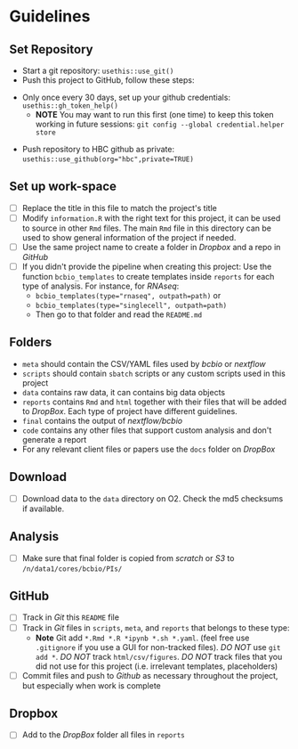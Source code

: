 # Guidelines

## Set Repository

- Start a git repository: `usethis::use_git()`
- Push this project to GitHub, follow these steps:

* Only once every 30 days, set up your github credentials: `usethis::gh_token_help()`
  * **NOTE** You may want to run this first (one time) to keep this token working in future sessions: `git config --global credential.helper store`
  
- Push repository to HBC github as private: `usethis::use_github(org="hbc",private=TRUE)`

## Set up work-space

-   [ ] Replace the title in this file to match the project's title
-   [ ] Modify `information.R` with the right text for this project, it can be used to source in other `Rmd` files. The main `Rmd` file in this directory can be used to show general information of the project if needed.
-   [ ] Use the same project name to create a folder in *Dropbox* and a repo in *GitHub*
-   [ ] If you didn't provide the pipeline when creating this project:
        Use the function `bcbio_templates` to create templates inside `reports` for each type of analysis. For instance, for *RNAseq*:
    -   `bcbio_templates(type="rnaseq", outpath=path)` or
    -   `bcbio_templates(type="singlecell", outpath=path)`
    -   Then go to that folder and read the `README.md`

## Folders

-   `meta` should contain the CSV/YAML files used by *bcbio* or *nextflow*
-   `scripts` should contain `sbatch` scripts or any custom scripts used in this project
-   `data` contains raw data, it can contains big data objects
-   `reports` contains `Rmd` and `html` together with their files that will be added to *DropBox*. Each type of project have different guidelines.
-   `final` contains the output of *nextflow/bcbio*
-   `code` contains any other files that support custom analysis and don't generate a report
-   For any relevant client files or papers use the `docs` folder on *DropBox*

## Download

-   [ ] Download data to the `data` directory on O2. Check the md5 checksums if available.

## Analysis

-   [ ] Make sure that final folder is copied from *scratch* or *S3* to `/n/data1/cores/bcbio/PIs/`

## GitHub

-   [ ] Track in *Git* this `README` file
-   [ ] Track in *Git* files in `scripts`, `meta`, and `reports` that belongs to these type:
    -   **Note** Git add `*.Rmd *.R *ipynb *.sh *.yaml`. (feel free use `.gitignore` if you use a GUI for non-tracked files). *DO NOT* use `git add *`. *DO NOT* track `html/csv/figures`. *DO NOT* track files that you did not use for this project (i.e. irrelevant templates, placeholders)
-   [ ] Commit files and push to *Github* as necessary throughout the project, but especially when work is complete

## Dropbox

-   [ ] Add to the *DropBox* folder all files in `reports`
